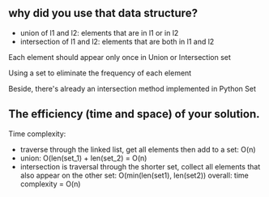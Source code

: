 ## why did you use that data structure?
- union of l1 and l2: elements that are in l1 or in l2
- intersection of l1 and l2: elements that are both in l1 and l2

Each element should appear only once in Union or Intersection set

Using a set to eliminate the frequency of each element

Beside, there's already an intersection method implemented in Python Set

## The efficiency (time and space) of your solution.
Time complexity:
- traverse through the linked list, get all elements then add to a set: O(n)
- union: O(len(set_1) + len(set_2) = O(n)
- intersection is traversal through the shorter set, collect all elements that also appear on the other set: 
 O(min(len(set1), len(set2))
 overall: time complexity = O(n)